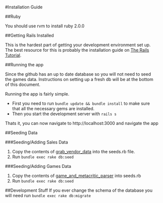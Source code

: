 #Installation Guide

##Ruby

You should use rvm to install ruby 2.0.0

##Getting Rails Installed

This is the hardest part of getting your development environment set up. The best resource for this is probably the installation guide on [The Rails Tutorial](http://www.railstutorial.org/book/beginning#sec-development_tools).

##Running the app

Since the github has an up to date database so you will not need to seed the games data. Instructions on setting up a fresh db will be at the bottom of this document. 

Running the app is fairly simple.

* First you need to run `bundle update && bundle install` to make sure that all the necessary gems are installed. 
* Then you start the development server with `rails s`

Thats it, you can now navigate to http://localhost:3000 and navigate the app

##Seeding Data

###Seeding/Adding Sales Data

1. Copy the contents of [grab_vendor_data](db/grab_vendor_data.rb) into the seeds.rb file.
2. Run `bundle exec rake db:seed`

###Seeding/Adding Games Data

1. Copy the contents of [game_and_metacritic_parser](db/game_and_metacritic_parser.rb) into seeds.rb
2. Run `bundle exec rake db:seed`

##Development Stuff
If you ever change the schema of the database you will need run `bundle exec rake db:migrate`
